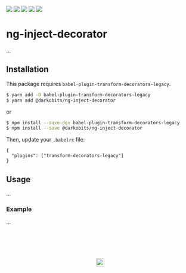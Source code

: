 [![][travis-img]][travis-url] [![][npm-img]][npm-url] [![][codacy-img]][codacy-url] [![][xo-img]][xo-url] [![][cc-img]][cc-url]

# ng-inject-decorator

...

## Installation

This package requires `babel-plugin-transform-decorators-legacy`.

```bash
$ yarn add -D babel-plugin-transform-decorators-legacy
$ yarn add @darkobits/ng-inject-decorator
```

or

```bash
$ npm install --save-dev babel-plugin-transform-decorators-legacy
$ npm install --save @darkobits/ng-inject-decorator
```

Then, update your `.babelrc` file:

```
{
  "plugins": ["transform-decorators-legacy"]
}
```

## Usage

...

### Example

...

## &nbsp;
<p align="center">
  <br>
  <img width="22" height="22" src="https://cloud.githubusercontent.com/assets/441546/25318539/db2f4cf2-2845-11e7-8e10-ef97d91cd538.png">
</p>

[travis-img]: https://img.shields.io/travis/darkobits/ng-inject-decorator.svg?style=flat-square
[travis-url]: https://travis-ci.org/darkobits/ng-inject-decorator

[npm-img]: https://img.shields.io/npm/v/@darkobits/ng-inject-decorator.svg?style=flat-square
[npm-url]: https://www.npmjs.com/package/@darkobits/ng-inject-decorator

[codacy-img]: https://img.shields.io/codacy/coverage/0023b07bb2454f2a8c336f92814f09a0.svg?style=flat-square
[codacy-url]: https://www.codacy.com/app/darkobits/ng-inject-decorator

[xo-img]: https://img.shields.io/badge/code_style-XO-e271a5.svg?style=flat-square
[xo-url]: https://github.com/sindresorhus/xo

[cc-img]: https://img.shields.io/badge/Conventional%20Commits-1.0.0-yellow.svg?style=flat-square
[cc-url]: https://conventionalcommits.org/
